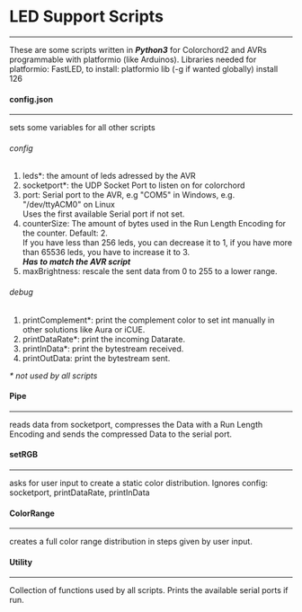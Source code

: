 # LED Support Scripts
____________________
These are some scripts written in ___Python3___ for Colorchord2 and AVRs programmable with platformio (like Arduinos).
Libraries needed for platformio: FastLED, to install: platformio lib (-g if wanted globally) install 126

#### config.json
---
sets some variables for all other scripts
###### config
1. leds*: the amount of leds adressed by the AVR
2. socketport*: the UDP Socket Port to listen on for colorchord
3. port: Serial port to the AVR, e.g "COM5" in Windows, e.g. "/dev/ttyACM0" on Linux  
Uses the first available Serial port if not set.
4. counterSize: The amount of bytes used in the Run Length Encoding for the counter. Default: 2.  
If you have less than 256 leds, you can decrease it to 1, if you have more than 65536 leds, you have to increase it to 3.  
___Has to match the AVR script___
5. maxBrightness: rescale the sent data from 0 to 255 to a lower range.
###### debug
1. printComplement*: print the complement color to set int manually in other solutions like Aura or iCUE.
2. printDataRate*: print the incoming Datarate.
3. printInData*: print the bytestream received.
4. printOutData: print the bytestream sent.

_\* not used by all scripts_

#### Pipe
---
reads data from socketport, compresses the Data with a Run Length Encoding and sends the compressed Data to the serial port.

#### setRGB
---
asks for user input to create a static color distribution.
Ignores config: socketport, printDataRate, printInData

#### ColorRange
---
creates a full color range distribution in steps given by user input.

#### Utility
---
Collection of functions used by all scripts. Prints the available serial ports if run.






